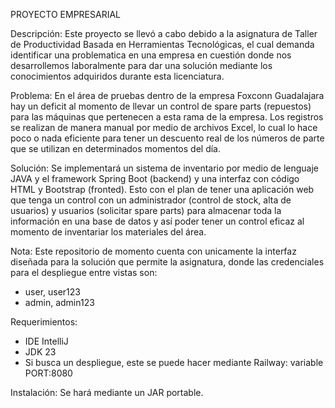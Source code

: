 PROYECTO EMPRESARIAL

Descripción: Este proyecto se llevó a cabo debido a la asignatura de Taller de Productividad Basada en Herramientas Tecnológicas, el cual demanda identificar una problematica en
una empresa en cuestión donde nos desarrollemos laboralmente para dar una solución mediante los conocimientos adquiridos durante esta licenciatura.

Problema: En el área de pruebas dentro de la empresa Foxconn Guadalajara hay un deficit al momento de llevar un control de spare parts (repuestos) para las máquinas que pertenecen a 
esta rama de la empresa. Los registros se realizan de manera manual por medio de archivos Excel, lo cual lo hace poco o nada eficiente para tener un descuento real de los 
números de parte que se utilizan en determinados momentos del día.

Solución: Se implementará un sistema de inventario por medio de lenguaje JAVA y el framework Spring Boot (backend) y una interfaz con código HTML y Bootstrap (fronted). Esto con el plan de tener
una aplicación web que tenga un control con un administrador (control de stock, alta de usuarios) y usuarios (solicitar spare parts) para almacenar toda la información en una base de datos y así poder
tener un control eficaz al momento de inventariar los materiales del área.

Nota: Este repositorio de momento cuenta con unicamente la interfaz diseñada para la solución que permite la asignatura, donde las credenciales para el despliegue entre vistas son:
- user, user123
- admin, admin123

Requerimientos:
- IDE IntelliJ
- JDK 23
- Si busca un despliegue, este se puede hacer mediante Railway: variable PORT:8080

Instalación: Se hará mediante un JAR portable.
